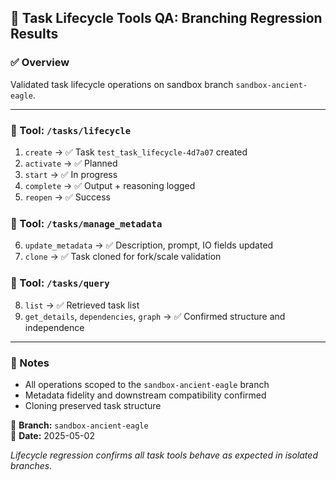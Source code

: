 ## 🔁 Task Lifecycle Tools QA: Branching Regression Results

### ✅ Overview
Validated task lifecycle operations on sandbox branch `sandbox-ancient-eagle`.

---

### 📂 Tool: `/tasks/lifecycle`
1. `create` → ✅ Task `test_task_lifecycle-4d7a07` created
2. `activate` → ✅ Planned
3. `start` → ✅ In progress
4. `complete` → ✅ Output + reasoning logged
5. `reopen` → ✅ Success

### 📂 Tool: `/tasks/manage_metadata`
6. `update_metadata` → ✅ Description, prompt, IO fields updated
7. `clone` → ✅ Task cloned for fork/scale validation

### 📂 Tool: `/tasks/query`
8. `list` → ✅ Retrieved task list
9. `get_details`, `dependencies`, `graph` → ✅ Confirmed structure and independence

---

### 📝 Notes
- All operations scoped to the `sandbox-ancient-eagle` branch
- Metadata fidelity and downstream compatibility confirmed
- Cloning preserved task structure

📁 **Branch:** `sandbox-ancient-eagle`  
📅 **Date:** 2025-05-02

_Lifecycle regression confirms all task tools behave as expected in isolated branches._